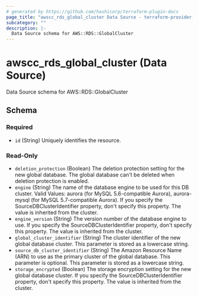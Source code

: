 ```yaml
---
# generated by https://github.com/hashicorp/terraform-plugin-docs
page_title: "awscc_rds_global_cluster Data Source - terraform-provider-awscc"
subcategory: ""
description: |-
  Data Source schema for AWS::RDS::GlobalCluster
---
```


# awscc_rds_global_cluster (Data Source)

Data Source schema for AWS::RDS::GlobalCluster



<!-- schema generated by tfplugindocs -->
## Schema

### Required

- `id` (String) Uniquely identifies the resource.

### Read-Only

- `deletion_protection` (Boolean) The deletion protection setting for the new global database. The global database can't be deleted when deletion protection is enabled.
- `engine` (String) The name of the database engine to be used for this DB cluster. Valid Values: aurora (for MySQL 5.6-compatible Aurora), aurora-mysql (for MySQL 5.7-compatible Aurora).
If you specify the SourceDBClusterIdentifier property, don't specify this property. The value is inherited from the cluster.
- `engine_version` (String) The version number of the database engine to use. If you specify the SourceDBClusterIdentifier property, don't specify this property. The value is inherited from the cluster.
- `global_cluster_identifier` (String) The cluster identifier of the new global database cluster. This parameter is stored as a lowercase string.
- `source_db_cluster_identifier` (String) The Amazon Resource Name (ARN) to use as the primary cluster of the global database. This parameter is optional. This parameter is stored as a lowercase string.
- `storage_encrypted` (Boolean) The storage encryption setting for the new global database cluster.
If you specify the SourceDBClusterIdentifier property, don't specify this property. The value is inherited from the cluster.
